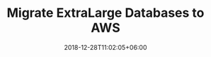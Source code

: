 ---
title: "Migrate ExtraLarge Databases to AWS"
date: 2018-12-28T11:02:05+06:00
icon: "ti-server"
description: "Lorem ipsum dolor sit amet ipsum dolor sit amet ipsum dolor sit amet"
type : "docs"
---
